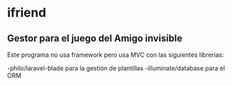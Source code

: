 # ifriend
## Gestor para el juego del Amigo invisible

Este programa no usa framework pero usa MVC con las siguientes librerías:

-philo/laravel-blade para la gestión de plantillas
-illuminate/database para el ORM

